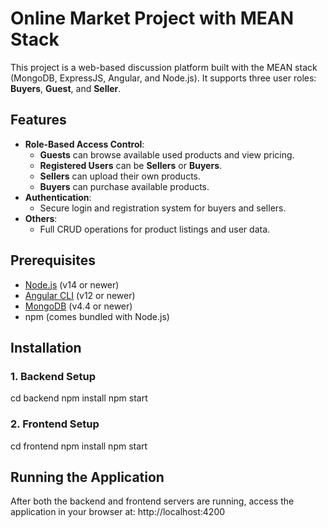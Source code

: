 # Online Market Project with MEAN Stack

This project is a web-based discussion platform built with the MEAN stack (MongoDB, ExpressJS, Angular, and Node.js). It supports three user roles: **Buyers**, **Guest**, and **Seller**.

## Features

- **Role-Based Access Control**:
  - **Guests** can browse available used products and view pricing.
  - **Registered Users** can be **Sellers** or **Buyers**.
  - **Sellers** can upload their own products.
  - **Buyers** can purchase available products.
- **Authentication**:
  - Secure login and registration system for buyers and sellers.
- **Others**:
  - Full CRUD operations for product listings and user data.

## Prerequisites
- [Node.js](https://nodejs.org/) (v14 or newer)
- [Angular CLI](https://angular.io/cli) (v12 or newer)
- [MongoDB](https://www.mongodb.com/) (v4.4 or newer)
- npm (comes bundled with Node.js)

## Installation

### 1. Backend Setup
cd backend
npm install
npm start

### 2. Frontend Setup
cd frontend
npm install
npm start

## Running the Application
After both the backend and frontend servers are running, access the application in your browser at: http://localhost:4200

